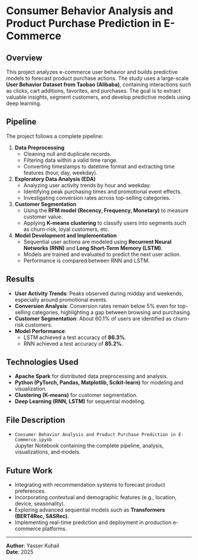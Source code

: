 
# Consumer Behavior Analysis and Product Purchase Prediction in E-Commerce

## Overview
This project analyzes e-commerce user behavior and builds predictive models to forecast product purchase actions. 
The study uses a large-scale **User Behavior Dataset from Taobao (Alibaba)**, containing interactions such as clicks, 
cart additions, favorites, and purchases. The goal is to extract valuable insights, segment customers, and develop 
predictive models using deep learning.

## Pipeline
The project follows a complete pipeline:
1. **Data Preprocessing**
   - Cleaning null and duplicate records.
   - Filtering data within a valid time range.
   - Converting timestamps to datetime format and extracting time features (hour, day, weekday).
2. **Exploratory Data Analysis (EDA)**
   - Analyzing user activity trends by hour and weekday.
   - Identifying peak purchasing times and promotional event effects.
   - Investigating conversion rates across top-selling categories.
3. **Customer Segmentation**
   - Using the **RFM model (Recency, Frequency, Monetary)** to measure customer value.
   - Applying **K-means clustering** to classify users into segments such as churn-risk, loyal customers, etc.
4. **Model Development and Implementation**
   - Sequential user actions are modeled using **Recurrent Neural Networks (RNN)** and **Long Short-Term Memory (LSTM)**.
   - Models are trained and evaluated to predict the next user action.
   - Performance is compared between RNN and LSTM.

## Results
- **User Activity Trends**: Peaks observed during midday and weekends, especially around promotional events.
- **Conversion Analysis**: Conversion rates remain below 5% even for top-selling categories, highlighting a gap between browsing and purchasing.
- **Customer Segmentation**: About 60.1% of users are identified as churn-risk customers.
- **Model Performance**:
  - LSTM achieved a test accuracy of **86.3%**.
  - RNN achieved a test accuracy of **85.2%**.

## Technologies Used
- **Apache Spark** for distributed data preprocessing and analysis.
- **Python (PyTorch, Pandas, Matplotlib, Scikit-learn)** for modeling and visualization.
- **Clustering (K-means)** for customer segmentation.
- **Deep Learning (RNN, LSTM)** for sequential modeling.

## File Description
- `Consumer Behavior Analysis and Product Purchase Prediction in E-Commerce.ipynb`  
   Jupyter Notebook containing the complete pipeline, analysis, visualizations, and models.

## Future Work
- Integrating with recommendation systems to forecast product preferences.
- Incorporating contextual and demographic features (e.g., location, device, seasonality).
- Exploring advanced sequential models such as **Transformers (BERT4Rec, SASRec)**.
- Implementing real-time prediction and deployment in production e-commerce platforms.

---
**Author**: Yasser Kuhail  
**Date**: 2025  
